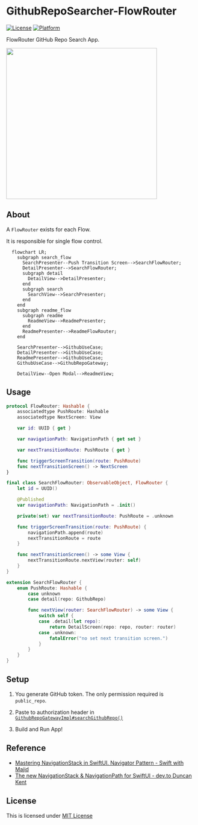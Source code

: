 # GithubRepoSearcher-FlowRouter
[![License](https://img.shields.io/github/license/mui-z/GithubRepoSearcher?labelColor=333333)](https://github.com/mui-z/GithubRepoSearcher/blob/main/LICENSE)
[![Platform](https://img.shields.io/badge/platform-iOS-lightgrey?labelColor=333333)](https://github.com/mui-z/GithubRepoSearcher)

FlowRouter GitHub Repo Search App.

<img src="https://user-images.githubusercontent.com/93278577/191031084-81d1a3c7-867e-44c3-be5d-59568d75b9ec.gif" height=400 />

## About

A `FlowRouter` exists for each Flow.

It is responsible for single flow control.


```mermaid
  flowchart LR;
    subgraph search_flow
      SearchPresenter--Push Transition Screen-->SearchFlowRouter;
      DetailPresenter-->SearchFlowRouter;
      subgraph detail
        DetailView-->DetailPresenter;
      end
      subgraph search
        SearchView-->SearchPresenter;
      end
    end
    subgraph readme_flow
      subgraph readme
        ReadmeView-->ReadmePresenter;
      end
      ReadmePresenter-->ReadmeFlowRouter;
    end

    SearchPresenter-->GithubUseCase;
    DetailPresenter-->GithubUseCase;
    ReadmePresenter-->GithubUseCase;
    GithubUseCase-->GithubRepoGateway;

    DetailView--Open Modal-->ReadmeView;
```


## Usage

```swift
protocol FlowRouter: Hashable {
    associatedtype PushRoute: Hashable
    associatedtype NextScreen: View

    var id: UUID { get }

    var navigationPath: NavigationPath { get set }

    var nextTransitionRoute: PushRoute { get }

    func triggerScreenTransition(route: PushRoute)
    func nextTransitionScreen() -> NextScreen
}
```

```swift
final class SearchFlowRouter: ObservableObject, FlowRouter {
    let id = UUID()

    @Published
    var navigationPath: NavigationPath = .init()

    private(set) var nextTransitionRoute: PushRoute = .unknown

    func triggerScreenTransition(route: PushRoute) {
        navigationPath.append(route)
        nextTransitionRoute = route
    }

    func nextTransitionScreen() -> some View {
        nextTransitionRoute.nextView(router: self)
    }
}

extension SearchFlowRouter {
    enum PushRoute: Hashable {
        case unknown
        case detail(repo: GithubRepo)

        func nextView(router: SearchFlowRouter) -> some View {
            switch self {
            case .detail(let repo):
                return DetailScreen(repo: repo, router: router)
            case .unknown:
                fatalError("no set next transition screen.")
            }
        }
    }
}
```



## Setup

1. You generate GitHub token. The only permission required is `public_repo`.

2. Paste to authorization header in [`GithubRepoGatewayImpl#searchGithubRepo()`](https://github.com/mui-z/GithubRepoSearcher/blob/main/GithubRepoSearcherPackage/Sources/GithubRepoSearcherPackage/Data/GatewayImpl/GithubRepoGatewayImpl.swift)

3. Build and Run App!

## Reference
- [Mastering NavigationStack in SwiftUI. Navigator Pattern - Swift with Majid](https://swiftwithmajid.com/2022/06/15/mastering-navigationstack-in-swiftui-navigator-pattern/)
- [The new NavigationStack & NavigationPath for SwiftUI - dev.to Duncan Kent](https://dev.to/kuncans/the-new-navigationstack-navigationpath-for-swiftui-5cpa)

## License

This is licensed under [MIT License](LICENSE)
